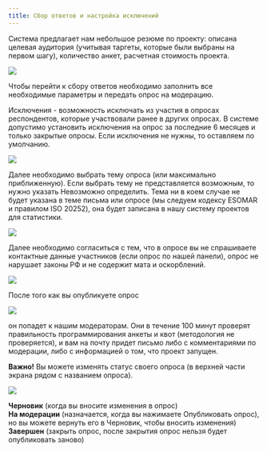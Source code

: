 ```yaml
---
title: Сбор ответов и настройка исключений
---
```


Система предлагает нам небольшое резюме по проекту: описана целевая аудитория (учитывая таргеты, которые были выбраны на первом шагу), количество анкет, 
расчетная стоимость проекта.

![](./images/1001.png)

Чтобы перейти к сбору ответов необходимо заполнить все необходимые параметры и передать опрос на модерацию.

Исключения - возможность исключать из участия в опросах респондентов, которые участвовали ранее в других опросах. В системе допустимо установить исключения 
на опрос за последние 6 месяцев и только закрытые опросы.
Если исключения не нужны, то оставляем по умолчанию.

![](./images/1002.png)

Далее необходимо выбрать тему опроса (или максимально приближенную). Если выбрать тему не представляется возможным, то нужно указать Невозможно определить. 
Тема ни в коем случае не будет указана в теме письма или опросе (мы следуем кодексу ESOMAR и правилом ISO 20252), она будет записана в нашу систему проектов 
для статистики.

![](./images/1003.png)

Далее необходимо согласиться с тем, что в опросе вы не спрашиваете контактные данные участников (если опрос по нашей панели), опрос не нарушает законы РФ и не содержит мата и оскорблений.

![](./images/1004.png)

После того как вы опубликуете опрос

![](./images/1005.png)

он попадет к нашим модераторам. Они в течение 100 минут проверят правильность программирования анкеты и квот (методология не проверяется), 
и вам на почту придет письмо либо с комментариями по модерации, либо с информацией о том, что проект запущен.

**Важно!** Вы можете изменять статус своего опроса (в верхней части экрана рядом с названием опроса).

![](./images/1006.png)

**Черновик** (когда вы вносите изменения в опрос)  
**На модерации** (назначается, когда вы нажимаете Опубликовать опрос), но вы можете вернуть его в Черновик, чтобы вносить изменения)  
**Завершен** (закрыть опрос, после закрытия опрос нельзя будет опубликовать заново)
